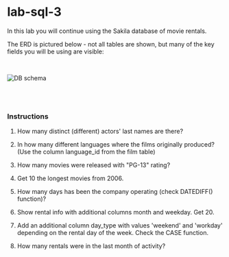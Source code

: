 # lab-sql-3

In this lab you will continue using the Sakila database of movie rentals.

The ERD is pictured below - not all tables are shown, but many of the key fields you will be using are visible:

<br>

![DB schema](https://education-team-2020.s3-eu-west-1.amazonaws.com/data-analytics/database-sakila-schema.png)

<br><br>

### Instructions

1. How many distinct (different) actors' last names are there?

2. In how many different languages where the films originally produced? (Use the column language_id from the film table)

3. How many movies were released with "PG-13" rating?

4. Get 10 the longest movies from 2006.

5. How many days has been the company operating (check DATEDIFF() function)?

6. Show rental info with additional columns month and weekday. Get 20.

7. Add an additional column day_type with values 'weekend' and 'workday' depending on the rental day of the week. Check the CASE function.

8. How many rentals were in the last month of activity?